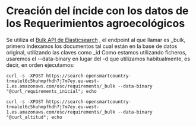 # Creación del íncide con los datos de los Requerimientos agroecológicos

Se utiliza el [Bulk API de Elasticsearch](https://www.elastic.com/guide/en/elasticsearch/reference/2.3/docs-bulk.html) , el endpoint al que llamar es _bulk, primero indexamos los documentos tal cual están en la base de datos original, utilizando las claves como _id
Como estamos utilizando ficheros, usaremos el --data-binary en lugar del -d que utilizamos habitualmente, es decir, en orden ejecutamos:

```
curl -s -XPOST https://search-opensmartcountry-trmalel6c5huhmpfhdh7j7m7ey.eu-west-1.es.amazonaws.com/osc/requirements/_bulk --data-binary "@curl_requirements_inicial"; echo

curl -s -XPOST https://search-opensmartcountry-trmalel6c5huhmpfhdh7j7m7ey.eu-west-1.es.amazonaws.com/osc/requirements/_bulk --data-binary "@curl_altitud"; echo
```